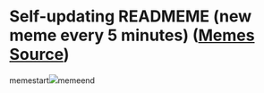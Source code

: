 # Self-updating READMEME (new meme every 5 minutes) ([Memes Source](https://bramses.notion.site/a49c1e962b7646879176ac3b327b6533?v=4d1eda54b170483cb03a40f257231764))

memestart![](https://www.notion.so/image/https%3A%2F%2Fs3-us-west-2.amazonaws.com%2Fsecure.notion-static.com%2Ffa9f7463-24ab-4b18-9027-35b11822930d%2F66F8A366-E124-432F-8C4C-E7004250D86F.jpeg?table=block&id=c0efd8d9-130d-4c48-8f7f-db91bdaf4deb&cache=v2)memeend
